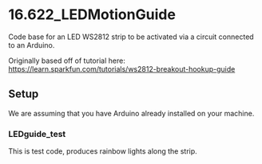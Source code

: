 # 16.622_LEDMotionGuide

Code base for an LED WS2812 strip to be activated via a circuit connected to an Arduino.

Originally based off of tutorial here: https://learn.sparkfun.com/tutorials/ws2812-breakout-hookup-guide

## Setup
We are assuming that you have Arduino already installed on your machine.

### LEDguide_test
This is test code, produces rainbow lights along the strip. 

### 
